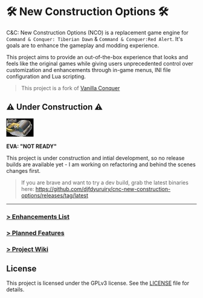 # 🛠 New Construction Options 🛠

C&C: New Construction Options (NCO) is a replacement game engine for `Command & Conquer: Tiberian Dawn` & `Command & Conquer:Red Alert`. It's goals are to enhance the gameplay and modding experience.

This project aims to provide an out-of-the-box experience that looks and feels like the original games while giving users unprecedented control over customization and enhancements through in-game menus, INI file configuration and Lua scripting.

> This project is a fork of [Vanilla Conquer](https://github.com/TheAssemblyArmada/Vanilla-Conquer)


## ⚠ Under Construction ⚠

![Construction Yard Animation](wiki/img/con-yard.gif)

**EVA: "NOT READY"**

This project is under construction and intial development, so no release builds are available yet - I am working on refactoring and behind the scenes changes first.

> If you are brave and want to try a dev build, grab the latest binaries here: https://github.com/djfdyuruiry/cnc-new-construction-options/releases/tag/latest

---

### [> Enhancements List](https://github.com/djfdyuruiry/cnc-new-construction-options/wiki/enhancements)
### [> Planned Features](https://github.com/djfdyuruiry/cnc-new-construction-options/wiki/planned-features)

### [> Project Wiki](https://github.com/djfdyuruiry/cnc-new-construction-options/wiki)

## License

This project is licensed under the GPLv3 license. See the [LICENSE](LICENSE) file for details.
